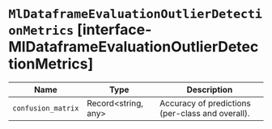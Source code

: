 # `MlDataframeEvaluationOutlierDetectionMetrics` [interface-MlDataframeEvaluationOutlierDetectionMetrics]

| Name | Type | Description |
| - | - | - |
| `confusion_matrix` | Record<string, any> | Accuracy of predictions (per-class and overall). |
